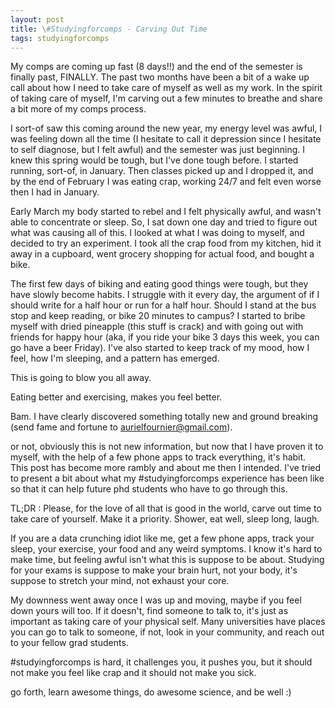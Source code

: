 ```yaml
---
layout: post
title: \#Studyingforcomps - Carving Out Time
tags: studyingforcomps
---
```


My comps are coming up fast (8 days!!) and the end of the semester is finally past, FINALLY. The past two months have been a bit of a wake up call about how I need to take care of myself as well as my work. In the spirit of taking care of myself, I'm carving out a few minutes to breathe and share a bit more of my comps process.

I sort-of saw this coming around the new year, my energy level was awful, I was feeling down all the time (I hesitate to call it depression since I hesitate to self diagnose, but I felt awful) and the semester was just beginning. I knew this spring would be tough, but I've done tough before. I started running, sort-of, in January. Then classes picked up and I dropped it, and by the end of February I was eating crap, working 24/7 and felt even worse then I had in January.

Early March my body started to rebel and I felt physically awful, and wasn't able to concentrate or sleep. So, I sat down one day and tried to figure out what was causing all of this. I looked at what I was doing to myself, and decided to try an experiment. I took all the crap food from my kitchen, hid it away in a cupboard, went grocery shopping for actual food, and bought a bike.

The first few days of biking and eating good things were tough, but they have slowly become habits. I struggle with it every day, the argument of if I should write for a half hour or run for a half hour. Should I stand at the bus stop and keep reading, or bike 20 minutes to campus? I started to bribe myself with dried pineapple (this stuff is crack) and with going out with friends for happy hour (aka, if you ride your bike 3 days this week, you can go have a beer Friday). I've also started to keep track of my mood, how I feel, how I'm sleeping, and a pattern has emerged.

This is going to blow you all away.

Eating better and exercising, makes you feel better.

Bam. I have clearly discovered something totally new and ground breaking (send fame and fortune to aurielfournier@gmail.com).

or not, obviously this is not new information, but now that I have proven it to myself, with the help of a few phone apps to track everything, it's habit. This post has become more rambly and about me then I intended. I've tried to present a bit about what my #studyingforcomps experience has been like so that it can help future phd students who have to go through this.

TL;DR : Please, for the love of all that is good in the world, carve out time to take care of yourself. Make it a priority. Shower, eat well, sleep long, laugh. 

If you are a data crunching idiot like me, get a few phone apps, track your sleep, your exercise, your food and any weird symptoms. I know it's hard to make time, but feeling awful isn't what this is suppose to be about. Studying for your exams is suppose to make your brain hurt, not your body, it's suppose to stretch your mind, not exhaust your core.

My downness went away once I was up and moving, maybe if you feel down yours will too. If it doesn't, find someone to talk to, it's just as important as taking care of your physical self. Many universities have places you can go to talk to someone, if not, look in your community, and reach out to your fellow grad students.

\#studyingforcomps is hard, it challenges you, it pushes you, but it should not make you feel like crap and it should not make you sick.

go forth, learn awesome things, do awesome science, and be well :)
